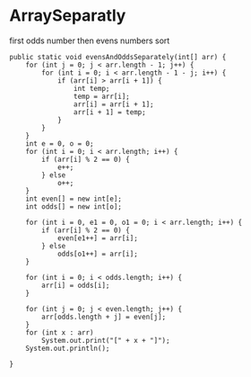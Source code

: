 # ArraySeparatly
first odds number then evens numbers sort

	public static void evensAndOddsSeparately(int[] arr) {
		for (int j = 0; j < arr.length - 1; j++) {
			for (int i = 0; i < arr.length - 1 - j; i++) {
				if (arr[i] > arr[i + 1]) {
					int temp;
					temp = arr[i];
					arr[i] = arr[i + 1];
					arr[i + 1] = temp;
				}
			}
		}
		int e = 0, o = 0;
		for (int i = 0; i < arr.length; i++) {
			if (arr[i] % 2 == 0) {
				e++;
			} else
				o++;
		}
		int even[] = new int[e];
		int odds[] = new int[o];

		for (int i = 0, e1 = 0, o1 = 0; i < arr.length; i++) {
			if (arr[i] % 2 == 0) {
				even[e1++] = arr[i];
			} else
				odds[o1++] = arr[i];
		}

		for (int i = 0; i < odds.length; i++) {
			arr[i] = odds[i];
		}

		for (int j = 0; j < even.length; j++) {
			arr[odds.length + j] = even[j];
		}
		for (int x : arr)
			System.out.print("[" + x + "]");
		System.out.println();

	}
